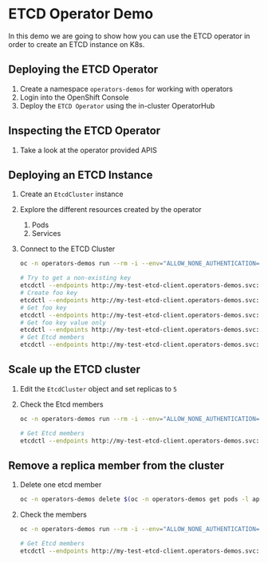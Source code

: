# ETCD Operator Demo

In this demo we are going to show how you can use the ETCD operator in order to create an ETCD instance on K8s.

## Deploying the ETCD Operator

1. Create a namespace `operators-demos` for working with operators
2. Login into the OpenShift Console
2. Deploy the `ETCD Operator` using the in-cluster OperatorHub

## Inspecting the ETCD Operator

1. Take a look at the operator provided APIS

## Deploying an ETCD Instance

1. Create an `EtcdCluster` instance
2. Explore the different resources created by the operator

   1. Pods
   2. Services
3. Connect to the ETCD Cluster

   ~~~sh
   oc -n operators-demos run --rm -i --env="ALLOW_NONE_AUTHENTICATION=yes" --tty etcdclient --image bitnami/etcd:latest --restart=Never -- /bin/bash
   ~~~

   ~~~sh
   # Try to get a non-existing key
   etcdctl --endpoints http://my-test-etcd-client.operators-demos.svc:2379 get foo
   # Create foo key
   etcdctl --endpoints http://my-test-etcd-client.operators-demos.svc:2379 put foo bar
   # Get foo key
   etcdctl --endpoints http://my-test-etcd-client.operators-demos.svc:2379 get foo
   # Get foo key value only
   etcdctl --endpoints http://my-test-etcd-client.operators-demos.svc:2379 get foo --print-value-only
   # Get Etcd members
   etcdctl --endpoints http://my-test-etcd-client.operators-demos.svc:2379 member list
   ~~~

## Scale up the ETCD cluster

1. Edit the `EtcdCluster` object and set replicas to `5`
2. Check the Etcd members

   ~~~sh
   oc -n operators-demos run --rm -i --env="ALLOW_NONE_AUTHENTICATION=yes" --tty etcdclient --image bitnami/etcd:latest --restart=Never -- /bin/bash
   ~~~

   ~~~sh
   # Get Etcd members
   etcdctl --endpoints http://my-test-etcd-client.operators-demos.svc:2379 member list
   ~~~

## Remove a replica member from the cluster

1. Delete one etcd member

   ~~~sh
   oc -n operators-demos delete $(oc -n operators-demos get pods -l app=etcd -o name | head -1)
   ~~~
2. Check the members

   ~~~sh
   oc -n operators-demos run --rm -i --env="ALLOW_NONE_AUTHENTICATION=yes" --tty etcdclient --image bitnami/etcd:latest --restart=Never -- /bin/bash
   ~~~

   ~~~sh
   # Get Etcd members
   etcdctl --endpoints http://my-test-etcd-client.operators-demos.svc:2379 member list
   ~~~